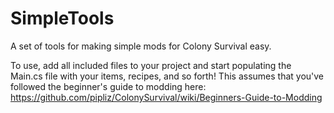 # SimpleTools
A set of tools for making simple mods for Colony Survival easy.

To use, add all included files to your project and start populating the Main.cs file with your items, recipes, and so forth! This assumes that you've followed the beginner's guide to modding here: https://github.com/pipliz/ColonySurvival/wiki/Beginners-Guide-to-Modding
